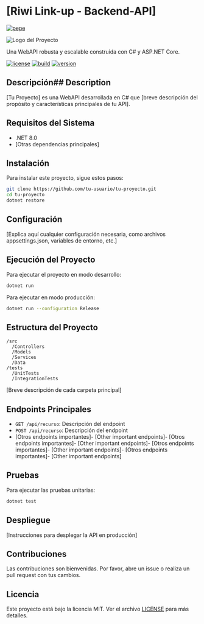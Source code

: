 # [Riwi Link-up - Backend-API]

[![pepe](https://encrypted-tbn0.gstatic.com/images?q=tbn:ANd9GcSU9vICDoDMCUOp2hmmGgzIHEeBCmx_DZCqvQ&s)](https://dotnet.microsoft.com/es-es/apps/aspnet/apis)


![Logo del Proyecto](/ruta/a/tu/logo.png)

Una WebAPI robusta y escalable construida con C# y ASP.NET Core.

[![license](https://img.shields.io/badge/license-MIT-blue.svg)](https://opensource.org/licenses/MIT)
[![build](https://img.shields.io/badge/build-passing-brightgreen.svg)]()
[![version](https://img.shields.io/badge/version-1.0.0-brightgreen.svg)]()

## Descripción## Description

[Tu Proyecto] es una WebAPI desarrollada en C# que [breve descripción del propósito y características principales de tu API].

## Requisitos del Sistema

- .NET 8.0 
- [Otras dependencias principales]

## Instalación

Para instalar este proyecto, sigue estos pasos:

```bash
git clone https://github.com/tu-usuario/tu-proyecto.git
cd tu-proyecto
dotnet restore
```

## Configuración

[Explica aquí cualquier configuración necesaria, como archivos appsettings.json, variables de entorno, etc.]

## Ejecución del Proyecto

Para ejecutar el proyecto en modo desarrollo:

```bash
dotnet run
```

Para ejecutar en modo producción:

```bash
dotnet run --configuration Release
```

## Estructura del Proyecto

```
/src
  /Controllers
  /Models
  /Services
  /Data
/tests
  /UnitTests
  /IntegrationTests
```

[Breve descripción de cada carpeta principal]

## Endpoints Principales

- `GET /api/recurso`: Descripción del endpoint
- `POST /api/recurso`: Descripción del endpoint
- [Otros endpoints importantes]- [Other important endpoints]- [Otros endpoints importantes]- [Other important endpoints]- [Otros endpoints importantes]- [Other important endpoints]- [Otros endpoints importantes]- [Other important endpoints]

## Pruebas

Para ejecutar las pruebas unitarias:

```bash
dotnet test
```

## Despliegue

[Instrucciones para desplegar la API en producción]

## Contribuciones

Las contribuciones son bienvenidas. Por favor, abre un issue o realiza un pull request con tus cambios.

## Licencia

Este proyecto está bajo la licencia MIT. Ver el archivo [LICENSE](LICENSE) para más detalles.
